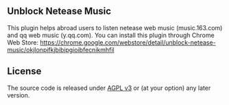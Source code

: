 ## Unblock Netease Music
This plugin helps abroad users to listen netease web music (music.163.com) and qq web music (y.qq.com).
You can install this plugin through Chrome Web Store:
https://chrome.google.com/webstore/detail/unblock-netease-music/okjlonpifkjbibipgioibfecnikmhfil


## License

The source code is released under [AGPL v3](http://www.gnu.org/licenses/agpl-3.0.html) or (at your option) any later version.
